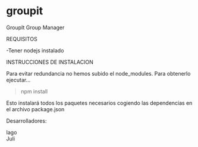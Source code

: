 groupit
=======

GroupIt Group Manager

REQUISITOS

-Tener nodejs instalado


INSTRUCCIONES DE INSTALACION

Para evitar redundancia no hemos subido el node_modules. Para obtenerlo ejecutar...

>npm install

Esto instalará todos los paquetes necesarios cogiendo las dependencias en el archivo package.json




Desarrolladores: 

Iago  
Juli
